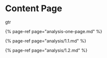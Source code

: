 # Content Page

gtr

{% page-ref page="analysis-one-page.md" %}

{% page-ref page="analysis/1.1.md" %}

{% page-ref page="analysis/1.2.md" %}



